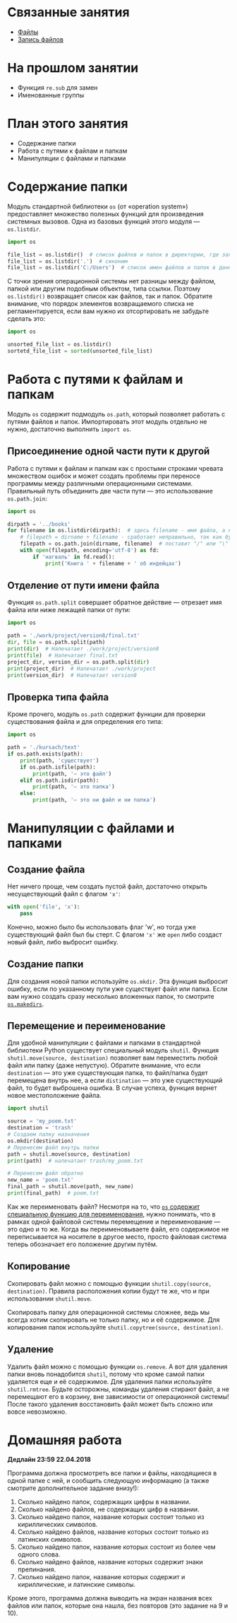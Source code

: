 # Связанные занятия
* [Файлы](https://github.com/morgan1189/HSE-Programming/wiki/Занятие-05:-Файлы)
* [Запись файлов](https://github.com/morgan1189/HSE-Programming/wiki/Занятие-06:-Запись-файлов)

# На прошлом занятии
* Функция `re.sub` для замен
* Именованные группы

# План этого занятия
* Содержание папки
* Работа с путями к файлам и папкам
* Манипуляции с файлами и папками

# Содержание папки

Модуль стандартной библиотеки `os` (от «operation system») предоставляет множество полезных функций для произведения системных вызовов. Одна из базовых функций этого модуля — `os.listdir`.

```python
import os

file_list = os.listdir()  # список файлов и папок в директории, где запущена программа
file_list = os.listdir('.')  # синоним
file_list = os.listdir('C:/Users')  # список имен файлов и папок в данной папке
```

С точки зрения операционной системы нет разницы между файлом, папкой или другим подобным объектом, типа ссылки. Поэтому `os.listdir()` возвращает список как файлов, так и папок. Обратите внимание, что порядок элементов возвращаемого списка не регламентируется, если вам нужно их отсортировать не забудьте сделать это:

```python
import os

unsorted_file_list = os.listdir()
sortetd_file_list = sorted(unsorted_file_list)
```

# Работа с путями к файлам и папкам
Модуль `os` содержит подмодуль `os.path`, который позволяет работать с путями файлов и папок. Импортировать этот модуль отдельно не нужно, достаточно выполнить `import os`.

## Присоединение одной части пути к другой
Работа с путями к файлам и папкам как с простыми строками чревата множеством ошибок и может создать проблемы при переносе программы между различными операционными системами. Правильный путь объединить две части пути — это использование `os.path.join`:

```python
import os

dirpath = '../books'
for filename in os.listdir(dirpath):  # здесь filename - имя файла, а не путь от места запуска программы до него!
    # filepath = dirname + filename - сработает неправильно, так как будет не хватать "/"
    filepath = os.path.join(dirname, filename)  # поставит "/" или "\" за нас
    with open(filepath, encoding='utf-8') as fd:
        if 'нагваль' in fd.read():
            print('Книга ' + filename + ' об индейцах')
```

## Отделение от пути имени файла
Функция `os.path.split` совершает обратное действие — отрезает имя файла или ниже лежащей папки от пути:
```python
import os

path = './work/project/version8/final.txt'
dir, file = os.path.split(path)
print(dir)  # Напечатает ./work/project/version8
print(file)  # Напечатает final.txt
project_dir, version_dir = os.path.split(dir)
print(project_dir)  # Напечатает ./work/project
print(version_dir)  # Напечатает version8
```

## Проверка типа файла
 Кроме прочего, модуль `os.path` содержит функции для проверки существования файла и для определения его типа:

```python
import os

path = './kursach/text'
if os.path.exists(path):
    print(path, 'существует')
    if os.path.isfile(path):
        print(path, '— это файл')
    elif os.path.isdir(path):
        print(path, '— это папка')
    else:
        print(path, '— это ни файл и ни папка')
```

#  Манипуляции с файлами и папками

## Создание файла
Нет ничего проще, чем создать пустой файл, достаточно открыть несуществующий файл с флагом `'x'`:

```python
with open('file', 'x'):
    pass
```
Конечно, можно было бы использовать флаг 'w', но тогда уже существующий файл был бы стерт. С флагом `'x'` же `open` либо создаст новый файл, либо выбросит ошибку.

## Создание папки
Для создания новой папки используйте `os.mkdir`. Эта функция выбросит ошибку, если по указанному пути уже существует файл или папка. Если вам нужно создать сразу несколько вложенных папок, то смотрите [`os.makedirs`](https://docs.python.org/3/library/os.html#os.makedirs).

## Перемещение и переименование
Для удобной манипуляции с файлами и папками в стандартной библиотеки Python существует специальный модуль `shutil`. Функция `shutil.move(source, destination)` позволяет вам переместить любой файл или папку (даже непустую). Обратите внимание, что если `destination` — это уже существующая папка, то файл/папка будет перемещена внутрь нее, а если `distination` — это уже существующий файл, то будет выброшена ошибка. В случае успеха, функция вернет новое местоположение файла.

```python
import shutil

source = 'my_poem.txt'
destination = 'trash'
# Создаем папку назначения
os.mkdir(destination)
# Перенесем файл внутрь папки
path = shutil.move(source, destination)
print(path)  # напечатает trash/my_poem.txt

# Перенесем файл обратно
new_name = 'poem.txt'
final_path = shutil.move(path, new_name)
print(final_path)  # poem.txt
```

Как же переименовать файл? Несмотря на то, что [`os` содержит специальную функцию для переименования](https://docs.python.org/3/library/os.html#os.rename), нужно понимать, что в рамках одной файловой системы перемещение и переименование — это одно и то же. Когда вы переименовываете файл, его содержимое не переписывается на носителе в другое место, просто файловая система теперь обозначает его положение другим путём.

## Копирование
Скопировать файл можно с помощью функции `shutil.copy(source, destination)`. Правила расположения копии будут те же, что и при использовании `shutil.move`.

Скопировать папку для операционной системы сложнее, ведь мы всегда хотим скопировать не только папку, но и её содержимое. Для копирования папок используйте `shutil.copytree(source, destination)`.

## Удаление
Удалить файл можно с помощью функции `os.remove`. А вот для удаления папки вновь понадобится `shutil`, потому что кроме самой папки удаляется еще и её содержимое. Для удаления папки используйте `shutil.rmtree`. Будьте осторожны, команды удаления стирают файл, а не перемещают его в корзину, вне зависимости от операционной системы! После такого удаления восстановить файл может быть сложно или вовсе невозможно.


# Домашняя работа
**Дедлайн 23:59 22.04.2018**

Программа должна просмотреть все папки и файлы, находящиеся в одной папке с ней, и сообщить следующую информацию (а также смотрите дополнительное задание внизу!):

1. Сколько найдено папок, содержащих цифры в названии.
2. Сколько найдено файлов, не содержащих цифр в названии.
3. Сколько найдено папок, название которых состоит только из кириллических символов.
4. Сколько найдено файлов, название которых состоит только из латинских символов.
5. Сколько найдено папок, название которых состоит из более чем одного слова.
6. Сколько найдено файлов, название которых содержит знаки препинания.
7. Сколько найдено папок, название которых содержит и кириллические, и латинские символы.

Кроме этого, программа должна выводить на экран названия всех файлов или папок, которые она нашла, без повторов (это задание на 9 и 10).